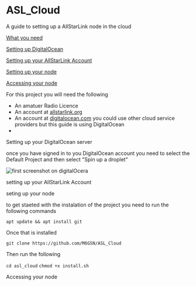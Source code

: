 # ASL_Cloud
A guide to setting up a AllStarLink node in the cloud

 [What you need](#needed)

 [Setting up DigitalOcean](#do)

 [Setting up your AllStarLink Account](#asl)

 [Setting up your node](#node)

 [Accessing your node](#access)

<a name="needed"></a>For this project you will need the following


  * An amatuer Radio Licence
  * An account at [allstarlink.org](https://www.allstarlink.org/)
  * An account at [digitalocean.com](https://www.digitalocean.com/) you could use other cloud service providers but this guide is using DigitalOcean
  * 



<a name="do">Setting up your DigitalOcean server

once you have signed in to you DigitalOcean account you need to select the Default Project and then select "Spin up a droplet"

![first screenshot on digitalOcera](https://m6gsn.co.uk/git/DO01.png)


<a name="asl">setting up your AllStarLink Account


<a name="node">seting up your node

to get staeted with the instalation of the project you need to run the following commands 

`apt update && apt install git`

Once that is installed

`git clone https://github.com/M6GSN/ASL_Cloud`

Then run the following

`cd asl_cloud`
`chmod +x install.sh`









<a name="access">Accessing your node
